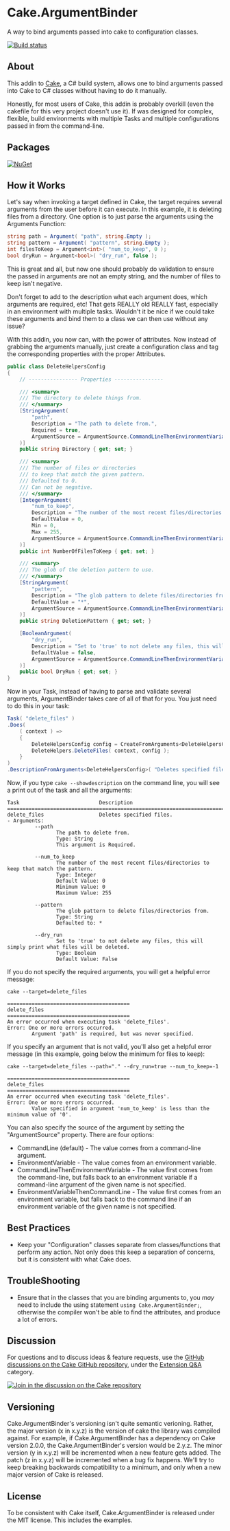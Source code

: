 Cake.ArgumentBinder
=========
A way to bind arguments passed into cake to configuration classes.

[![Build status](https://ci.appveyor.com/api/projects/status/p8qx0ee022gy9r9i?svg=true)](https://ci.appveyor.com/project/cakecontrib/cake-argumentbinder)

About
--------
This addin to [Cake](https://github.com/cake-build/cake), a C# build system, allows one to bind arguments passed into Cake
to C# classes without having to do it manually.

Honestly, for most users of Cake, this addin is probably overkill (even the cakefile for this very project doesn't use it).
If was designed for complex, flexible, build environments with multiple Tasks and multiple configurations passed in from the command-line.

Packages
--------
[![NuGet](https://img.shields.io/nuget/v/Cake.ArgumentBinder.svg)](https://www.nuget.org/packages/Cake.ArgumentBinder/) 

How it Works
--------
Let's say when invoking a target defined in Cake, the target requires several arguments from the user before it can execute.  In this example, it is deleting files from a directory.
One option is to just parse the arguments using the Arguments Function:

```C#
string path = Argument( "path", string.Empty );
string pattern = Argument( "pattern", string.Empty );
int filesToKeep = Argument<int>( "num_to_keep", 0 );
bool dryRun = Argument<bool>( "dry_run", false );
```

This is great and all, but now one should probably do validation to ensure the passed in arguments
are not an empty string, and the number of files to keep isn't negative.

Don't forget to add to the description what each argument does, which arguments are required, etc!  That gets REALLY old REALLY fast, especially in an environment with multiple tasks.
Wouldn't it be nice if we could take these arguments and bind them to a class we can then use without any issue?

With this addin, you now can, with the power of attributes.  Now instead of grabbing the arguments manually, just create a configuration class
and tag the corresponding properties with the proper Attributes.

```C#
public class DeleteHelpersConfig
{
    // ---------------- Properties ----------------

    /// <summary>
    /// The directory to delete things from.
    /// </summary>
    [StringArgument(
        "path",
        Description = "The path to delete from.",
        Required = true,
        ArgumentSource = ArgumentSource.CommandLineThenEnvironmentVariable
    )]
    public string Directory { get; set; }

    /// <summary>
    /// The number of files or directories 
    /// to keep that match the given pattern.
    /// Defaulted to 0.
    /// Can not be negative.
    /// </summary>
    [IntegerArgument(
        "num_to_keep",
        Description = "The number of the most recent files/directories to keep that match the pattern.",
        DefaultValue = 0,
        Min = 0,
        Max = 255,
        ArgumentSource = ArgumentSource.CommandLineThenEnvironmentVariable
    )]
    public int NumberOfFilesToKeep { get; set; }

    /// <summary>
    /// The glob of the deletion pattern to use.
    /// </summary>
    [StringArgument(
        "pattern",
        Description = "The glob pattern to delete files/directories from.",
        DefaultValue = "*",
        ArgumentSource = ArgumentSource.CommandLineThenEnvironmentVariable
    )]
    public string DeletionPattern { get; set; }

    [BooleanArgument(
        "dry_run",
        Description = "Set to 'true' to not delete any files, this will simply print what files will be deleted.",
        DefaultValue = false,
        ArgumentSource = ArgumentSource.CommandLineThenEnvironmentVariable
    )]
    public bool DryRun { get; set; }
}
```

Now in your Task, instead of having to parse and validate several arguments, ArgumentBinder takes care of all of that for you.  You just need to do this in your task:

```C#
Task( "delete_files" )
.Does(
    ( context ) =>
    {
        DeleteHelpersConfig config = CreateFromArguments<DeleteHelpersConfig>();
        DeleteHelpers.DeleteFiles( context, config );
    }
)
.DescriptionFromArguments<DeleteHelpersConfig>( "Deletes specified files." );
```

Now, if you type ```cake --showdescription``` on the command line, you will see a print out of the task and
all the arguments:

```
Task                          Description
================================================================================
delete_files                  Deletes specified files.
- Arguments:
         --path
                The path to delete from.
                Type: String
                This argument is Required.

         --num_to_keep
                The number of the most recent files/directories to keep that match the pattern.
                Type: Integer
                Default Value: 0
                Minimum Value: 0
                Maximum Value: 255

         --pattern
                The glob pattern to delete files/directories from.
                Type: String
                Defaulted to: *

         --dry_run
                Set to 'true' to not delete any files, this will simply print what files will be deleted.
                Type: Boolean
                Default Value: False
```

If you do not specify the required arguments, you will get a helpful error message:

```
cake --target=delete_files

========================================
delete_files
========================================
An error occurred when executing task 'delete_files'.
Error: One or more errors occurred.
        Argument 'path' is required, but was never specified.
```

If you specify an argument that is not valid, you'll also get a helpful error message (in this example, going below the minimum for files to keep):

```
cake --target=delete_files --path="." --dry_run=true --num_to_keep=-1

========================================
delete_files
========================================
An error occurred when executing task 'delete_files'.
Error: One or more errors occurred.
        Value specified in argument 'num_to_keep' is less than the minimum value of '0'.
```

You can also specify the source of the argument by setting the "ArgumentSource" property.  There are four options:
* CommandLine (default) - The value comes from a command-line argument.
* EnvironmentVariable - The value comes from an environment variable.
* CommandLineThenEnvironmentVariable - The value first comes from the command-line, but falls back to an environment variable
                                       if a command-line argument of the given name is not specified.
* EnvironmentVariableThenCommandLine - The value first comes from an environment variable, but falls back to the command line
                                       if an environment variable of the given name is not specified.

Best Practices
--------
* Keep your "Configuration" classes separate from classes/functions that perform any action. 
  Not only does this keep a separation of concerns, but it is consistent with what Cake does.

TroubleShooting
--------
* Ensure that in the classes that you are binding arguments to, you _may_ need to include the using statement ```using Cake.ArgumentBinder;```,
  otherwise the compiler won't be able to find the attributes, and produce a lot of errors.

Discussion
--------
For questions and to discuss ideas & feature requests, use the [GitHub discussions on the Cake GitHub repository](https://github.com/cake-build/cake/discussions), under the [Extension Q&A](https://github.com/cake-build/cake/discussions/categories/extension-q-a) category.

[![Join in the discussion on the Cake repository](https://img.shields.io/badge/GitHub-Discussions-green?logo=github)](https://github.com/cake-build/cake/discussions)

Versioning
--------
Cake.ArgumentBinder's versioning isn't quite semantic verioning.  Rather, the major version (x in x.y.z) is the version of cake the library was compiled against.  For example, if Cake.ArgumentBinder has a dependency on Cake version 2.0.0, the Cake.ArgumentBinder's version would be 2.y.z.  The minor version (y in x.y.z) will be incremented when a new feature gets added.  The patch (z in x.y.z) will be incremented when a bug fix happens.  We'll try to keep breaking backwards compatibility  to a minimum, and only when a new major version of Cake is released.

License
--------
To be consistent with Cake itself, Cake.ArgumentBinder is released under the MIT license.  This includes the examples.
